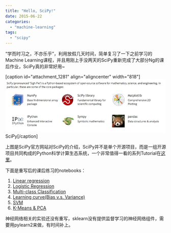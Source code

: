 ```yaml
---
title: "Hello, SciPy!"
date: 2015-06-22
categories: 
  - "machine-learning"
tags: 
  - "scipy"
---
```


“学而时习之，不亦乐乎”，利用放假几天时间，简单复习了一下之前学习的Machine Learning课程，并且用刚上手没两天的SciPy重新完成了大部分Ng的课后作业，SciPy真的非常好用~

\[caption id="attachment\_1281" align="aligncenter" width="818"\][![SciPy](/assets/images/scipy.jpg)](/assets/images/scipy.jpg) SciPy\[/caption\]

上图是SciPy官方网站对SciPy的介绍，SciPy并不是单个开源项目，而是一组开源项目共同构成的Python科学计算生态系统，一个非常值得一看的系列Tutorial在[这里](https://www.youtube.com/watch?v=lmoNmY-cmSI&list=PLRJx8WOUx5Xd3_dgw5xRmABUd8MWdsA_C)。

下面是重写后的课后练习的notebooks：

1. [Linear regression](http://nbviewer.ipython.org/github/kongfy/ml-007/blob/master/mlclass-ex1/ex1.ipynb)
2. [Logistic Regression](http://nbviewer.ipython.org/github/kongfy/ml-007/blob/master/mlclass-ex2/ex2.ipynb)
3. [Multi-class Classification](http://nbviewer.ipython.org/github/kongfy/ml-007/blob/master/mlclass-ex3/ex3.ipynb)
4. [Learning curve(Bias v.s. Variance)](http://nbviewer.ipython.org/github/kongfy/ml-007/blob/master/mlclass-ex5/ex5.ipynb)
5. [SVM](http://nbviewer.ipython.org/github/kongfy/ml-007/blob/master/mlclass-ex6/ex6.ipynb)
6. [K-Means & PCA](http://nbviewer.ipython.org/github/kongfy/ml-007/blob/master/mlclass-ex7/ex7.ipynb)

神经网络相关的实验还没有重写，sklearn没有提供监督学习的神经网络组件，需要用pylearn2来做，有时间补上。

